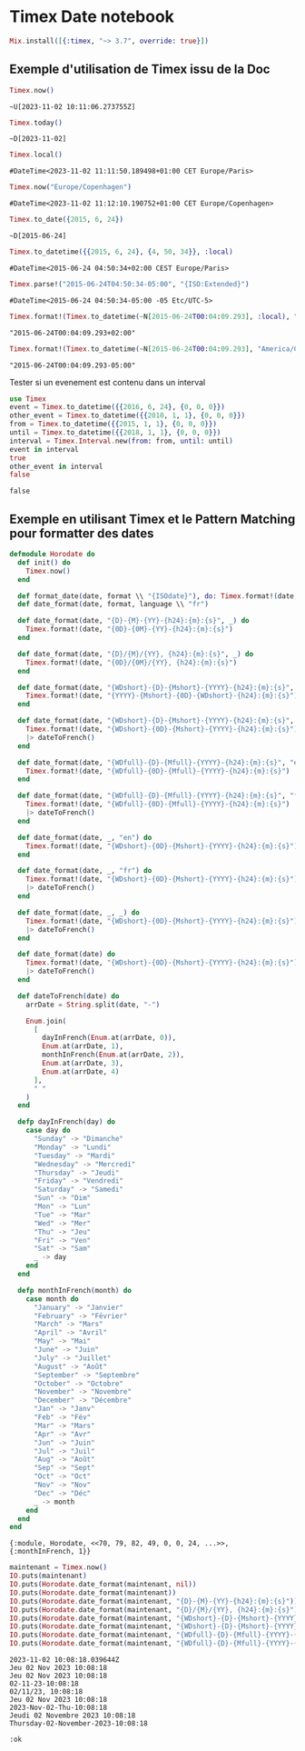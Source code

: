 # Timex Date notebook

```elixir
Mix.install([{:timex, "~> 3.7", override: true}])
```

## Exemple d'utilisation de Timex issu de la Doc

```elixir
Timex.now()
```

<!-- livebook:{"output":true} -->

```
~U[2023-11-02 10:11:06.273755Z]
```

```elixir
Timex.today()
```

<!-- livebook:{"output":true} -->

```
~D[2023-11-02]
```

```elixir
Timex.local()
```

<!-- livebook:{"output":true} -->

```
#DateTime<2023-11-02 11:11:50.189498+01:00 CET Europe/Paris>
```

```elixir
Timex.now("Europe/Copenhagen")
```

<!-- livebook:{"output":true} -->

```
#DateTime<2023-11-02 11:12:10.190752+01:00 CET Europe/Copenhagen>
```

```elixir
Timex.to_date({2015, 6, 24})
```

<!-- livebook:{"output":true} -->

```
~D[2015-06-24]
```

```elixir
Timex.to_datetime({{2015, 6, 24}, {4, 50, 34}}, :local)
```

<!-- livebook:{"output":true} -->

```
#DateTime<2015-06-24 04:50:34+02:00 CEST Europe/Paris>
```

```elixir
Timex.parse!("2015-06-24T04:50:34-05:00", "{ISO:Extended}")
```

<!-- livebook:{"output":true} -->

```
#DateTime<2015-06-24 04:50:34-05:00 -05 Etc/UTC-5>
```

```elixir
Timex.format!(Timex.to_datetime(~N[2015-06-24T00:04:09.293], :local), "{ISO:Extended}")
```

<!-- livebook:{"output":true} -->

```
"2015-06-24T00:04:09.293+02:00"
```

```elixir
Timex.format!(Timex.to_datetime(~N[2015-06-24T00:04:09.293], "America/Chicago"), "{ISO:Extended}")
```

<!-- livebook:{"output":true} -->

```
"2015-06-24T00:04:09.293-05:00"
```

Tester si un evenement est contenu dans un interval

```elixir
use Timex
event = Timex.to_datetime({{2016, 6, 24}, {0, 0, 0}})
other_event = Timex.to_datetime({{2010, 1, 1}, {0, 0, 0}})
from = Timex.to_datetime({{2015, 1, 1}, {0, 0, 0}})
until = Timex.to_datetime({{2018, 1, 1}, {0, 0, 0}})
interval = Timex.Interval.new(from: from, until: until)
event in interval
true
other_event in interval
false
```

<!-- livebook:{"output":true} -->

```
false
```

## Exemple en utilisant Timex et le Pattern Matching pour formatter des dates

```elixir
defmodule Horodate do
  def init() do
    Timex.now()
  end

  def format_date(date, format \\ "{ISOdate}"), do: Timex.format!(date, format)
  def date_format(date, format, language \\ "fr")

  def date_format(date, "{D}-{M}-{YY}-{h24}:{m}:{s}", _) do
    Timex.format!(date, "{0D}-{0M}-{YY}-{h24}:{m}:{s}")
  end

  def date_format(date, "{D}/{M}/{YY}, {h24}:{m}:{s}", _) do
    Timex.format!(date, "{0D}/{0M}/{YY}, {h24}:{m}:{s}")
  end

  def date_format(date, "{WDshort}-{D}-{Mshort}-{YYYY}-{h24}:{m}:{s}", "en") do
    Timex.format!(date, "{YYYY}-{Mshort}-{0D}-{WDshort}-{h24}:{m}:{s}")
  end

  def date_format(date, "{WDshort}-{D}-{Mshort}-{YYYY}-{h24}:{m}:{s}", "fr") do
    Timex.format!(date, "{WDshort}-{0D}-{Mshort}-{YYYY}-{h24}:{m}:{s}")
    |> dateToFrench()
  end

  def date_format(date, "{WDfull}-{D}-{Mfull}-{YYYY}-{h24}:{m}:{s}", "en") do
    Timex.format!(date, "{WDfull}-{0D}-{Mfull}-{YYYY}-{h24}:{m}:{s}")
  end

  def date_format(date, "{WDfull}-{D}-{Mfull}-{YYYY}-{h24}:{m}:{s}", "fr") do
    Timex.format!(date, "{WDfull}-{0D}-{Mfull}-{YYYY}-{h24}:{m}:{s}")
    |> dateToFrench()
  end

  def date_format(date, _, "en") do
    Timex.format!(date, "{WDshort}-{0D}-{Mshort}-{YYYY}-{h24}:{m}:{s}")
  end

  def date_format(date, _, "fr") do
    Timex.format!(date, "{WDshort}-{0D}-{Mshort}-{YYYY}-{h24}:{m}:{s}")
    |> dateToFrench()
  end

  def date_format(date, _, _) do
    Timex.format!(date, "{WDshort}-{0D}-{Mshort}-{YYYY}-{h24}:{m}:{s}")
    |> dateToFrench()
  end

  def date_format(date) do
    Timex.format!(date, "{WDshort}-{0D}-{Mshort}-{YYYY}-{h24}:{m}:{s}")
    |> dateToFrench()
  end

  def dateToFrench(date) do
    arrDate = String.split(date, "-")

    Enum.join(
      [
        dayInFrench(Enum.at(arrDate, 0)),
        Enum.at(arrDate, 1),
        monthInFrench(Enum.at(arrDate, 2)),
        Enum.at(arrDate, 3),
        Enum.at(arrDate, 4)
      ],
      " "
    )
  end

  defp dayInFrench(day) do
    case day do
      "Sunday" -> "Dimanche"
      "Monday" -> "Lundi"
      "Tuesday" -> "Mardi"
      "Wednesday" -> "Mercredi"
      "Thursday" -> "Jeudi"
      "Friday" -> "Vendredi"
      "Saturday" -> "Samedi"
      "Sun" -> "Dim"
      "Mon" -> "Lun"
      "Tue" -> "Mar"
      "Wed" -> "Mer"
      "Thu" -> "Jeu"
      "Fri" -> "Ven"
      "Sat" -> "Sam"
      _ -> day
    end
  end

  defp monthInFrench(month) do
    case month do
      "January" -> "Janvier"
      "February" -> "Février"
      "March" -> "Mars"
      "April" -> "Avril"
      "May" -> "Mai"
      "June" -> "Juin"
      "July" -> "Juillet"
      "August" -> "Août"
      "September" -> "Septembre"
      "October" -> "Octobre"
      "November" -> "Novembre"
      "December" -> "Décembre"
      "Jan" -> "Janv"
      "Feb" -> "Fév"
      "Mar" -> "Mars"
      "Apr" -> "Avr"
      "Jun" -> "Juin"
      "Jul" -> "Juil"
      "Aug" -> "Août"
      "Sep" -> "Sept"
      "Oct" -> "Oct"
      "Nov" -> "Nov"
      "Dec" -> "Déc"
      _ -> month
    end
  end
end
```

<!-- livebook:{"output":true} -->

```
{:module, Horodate, <<70, 79, 82, 49, 0, 0, 24, ...>>, {:monthInFrench, 1}}
```

```elixir
maintenant = Timex.now()
IO.puts(maintenant)
IO.puts(Horodate.date_format(maintenant, nil))
IO.puts(Horodate.date_format(maintenant))
IO.puts(Horodate.date_format(maintenant, "{D}-{M}-{YY}-{h24}:{m}:{s}"))
IO.puts(Horodate.date_format(maintenant, "{D}/{M}/{YY}, {h24}:{m}:{s}"))
IO.puts(Horodate.date_format(maintenant, "{WDshort}-{D}-{Mshort}-{YYYY}-{h24}:{m}:{s}"))
IO.puts(Horodate.date_format(maintenant, "{WDshort}-{D}-{Mshort}-{YYYY}-{h24}:{m}:{s}", "en"))
IO.puts(Horodate.date_format(maintenant, "{WDfull}-{D}-{Mfull}-{YYYY}-{h24}:{m}:{s}"))
IO.puts(Horodate.date_format(maintenant, "{WDfull}-{D}-{Mfull}-{YYYY}-{h24}:{m}:{s}", "en"))
```

<!-- livebook:{"output":true} -->

```
2023-11-02 10:08:18.039644Z
Jeu 02 Nov 2023 10:08:18
Jeu 02 Nov 2023 10:08:18
02-11-23-10:08:18
02/11/23, 10:08:18
Jeu 02 Nov 2023 10:08:18
2023-Nov-02-Thu-10:08:18
Jeudi 02 Novembre 2023 10:08:18
Thursday-02-November-2023-10:08:18
```

<!-- livebook:{"output":true} -->

```
:ok
```
